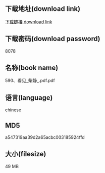 ## 下载地址(download link)
[下载链接 download link](https://voluble-croquembouche-d321dc.netlify.app/?s=590%E3%80%81%E7%9C%8B%E8%A7%81_%E6%9F%B4%E9%9D%99_.pdf)

## 下载密码(download password)
8078

## 名称(book name)
590、看见_柴静_.pdf.pdf

## 语言(language)
chinese

## MD5
a547319aa39d2a65acbc003185924ffd

## 大小(filesize)
49 MB
